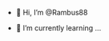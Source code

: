 - 👋 Hi, I’m @Rambus88

- 🌱 I’m currently learning ...

<!---
Rambus88/Rambus88 is a ✨ special ✨ repository because its `README.md` (this file) appears on your GitHub profile.
You can click the Preview link to take a look at your changes.
--->
